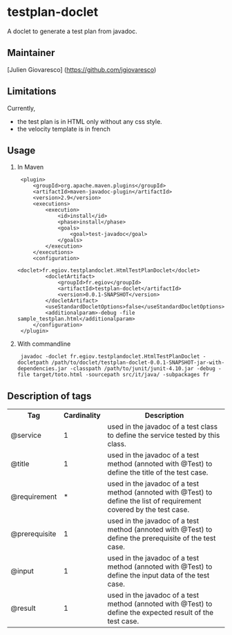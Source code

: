 testplan-doclet
===============

A doclet to generate a test plan from javadoc.

Maintainer
----------

[Julien Giovaresco] (https://github.com/jgiovaresco)

Limitations
-----------

Currently, 
 * the test plan is in HTML only without any css style.
 * the velocity template is in french
  

Usage
-----

1. In Maven 

		<plugin>
			<groupId>org.apache.maven.plugins</groupId>
			<artifactId>maven-javadoc-plugin</artifactId>
			<version>2.9</version>
			<executions>
				<execution>
					<id>install</id>
					<phase>install</phase>
					<goals>
						<goal>test-javadoc</goal>
					</goals>
				</execution>
			</executions>
			<configuration>
				<doclet>fr.egiov.testplandoclet.HtmlTestPlanDoclet</doclet>
				<docletArtifact>
					<groupId>fr.egiov</groupId>
					<artifactId>testplan-doclet</artifactId>
					<version>0.0.1-SNAPSHOT</version>
				</docletArtifact>
				<useStandardDocletOptions>false</useStandardDocletOptions>
				<additionalparam>-debug -file sample_testplan.html</additionalparam>
			</configuration>
		</plugin>

2. With commandline

		javadoc -doclet fr.egiov.testplandoclet.HtmlTestPlanDoclet -docletpath /path/to/doclet/testplan-doclet-0.0.1-SNAPSHOT-jar-with-dependencies.jar -classpath /path/to/junit/junit-4.10.jar -debug -file target/toto.html -sourcepath src/it/java/ -subpackages fr
	
Description of tags
-------------------

<table>
	<tr>
		<th>Tag</th>
		<th>Cardinality</th>
		<th>Description</th>
	</tr>
	<tr>
		<td>@service</td>
		<td>1</td>
		<td>used in the javadoc of a test class to define the service tested by this class.</td>
	</tr>
	<tr>
		<td>@title</td>
		<td>1</td>
		<td>used in the javadoc of a test method (annoted with @Test) to define the title of the test case.</td>
	</tr>
	<tr>
		<td>@requirement</td>
		<td>*</td>
		<td>used in the javadoc of a test method (annoted with @Test) to define the list of requirement covered by the test case.</td>
	</tr>
	<tr>
		<td>@prerequisite</td>
		<td>1</td>
		<td>used in the javadoc of a test method (annoted with @Test) to define the prerequisite of the test case.</td>
	</tr>
	<tr>
		<td>@input</td>
		<td>1</td>
		<td>used in the javadoc of a test method (annoted with @Test) to define the input data of the test case.</td>
	</tr>
	<tr>
		<td>@result</td>
		<td>1</td>
		<td>used in the javadoc of a test method (annoted with @Test) to define the expected result of the test case.</td>
	</tr>
</table>
